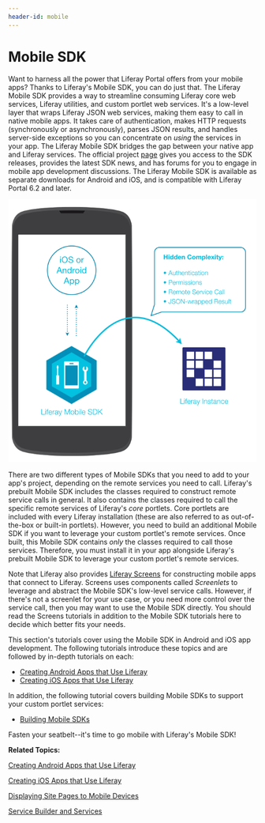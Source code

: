 ```yaml
---
header-id: mobile
---
```


# Mobile SDK

Want to harness all the power that Liferay Portal offers from your mobile apps?
Thanks to Liferay's Mobile SDK, you can do just that. The Liferay Mobile SDK
provides a way to streamline consuming Liferay core web services, Liferay
utilities, and custom portlet web services. It's a low-level layer that wraps 
Liferay JSON web services, making them easy to call in native mobile apps. It 
takes care of authentication, makes HTTP requests (synchronously or 
asynchronously), parses JSON results, and handles server-side exceptions so you 
can concentrate on *using* the services in your app. The Liferay Mobile SDK 
bridges the gap between your native app and Liferay services. The official 
project 
[page](https://www.liferay.com/community/liferay-projects/liferay-mobile-sdk/overview) 
gives you access to the SDK releases, provides the latest SDK news, and has 
forums for you to engage in mobile app development discussions. The Liferay 
Mobile SDK is available as separate downloads for Android and iOS, and is 
compatible with Liferay Portal 6.2 and later. 

![Figure 1: Liferay's Mobile SDK enables your native app to communicate with Liferay.](../../images/mobile-sdk-diagram.png)

There are two different types of Mobile SDKs that you need to add to your app's 
project, depending on the remote services you need to call. Liferay's prebuilt 
Mobile SDK includes the classes required to construct remote service calls in 
general. It also contains the classes required to call the specific remote 
services of Liferay's *core* portlets. Core portlets are included with every 
Liferay installation (these are also referred to as out-of-the-box or built-in 
portlets). However, you need to build an additional Mobile SDK if you want to 
leverage your custom portlet's remote services. Once built, this Mobile SDK 
contains *only* the classes required to call those services. Therefore, you must 
install it in your app alongside Liferay's prebuilt Mobile SDK to leverage your 
custom portlet's remote services. 

Note that Liferay also provides 
[Liferay Screens](https://www.liferay.com/products/liferay-screens) 
for constructing mobile apps that connect to Liferay. Screens uses components 
called *Screenlets* to leverage and abstract the Mobile SDK's low-level service 
calls. However, if there's not a screenlet for your use case, or you need more 
control over the service call, then you may want to use the Mobile SDK directly. 
You should read the Screens tutorials in addition to the Mobile SDK tutorials 
here to decide which better fits your needs. 

This section's tutorials cover using the Mobile SDK in Android and iOS app 
development. The following tutorials introduce these topics and are followed by 
in-depth tutorials on each: 

- [Creating Android Apps that Use Liferay](/docs/6-2/tutorials/-/knowledge_base/t/creating-android-apps-that-use-liferay)
- [Creating iOS Apps that Use Liferay](/docs/6-2/tutorials/-/knowledge_base/t/creating-ios-apps-that-use-liferay)

In addition, the following tutorial covers building Mobile SDKs to support your 
custom portlet services: 

- [Building Mobile SDKs](/docs/6-2/tutorials/-/knowledge_base/t/building-mobile-sdks)

Fasten your seatbelt--it's time to go mobile with Liferay's Mobile SDK! 

**Related Topics:**

[Creating Android Apps that Use Liferay](/docs/6-2/tutorials/-/knowledge_base/t/creating-android-apps-that-use-liferay)

[Creating iOS Apps that Use Liferay](/docs/6-2/tutorials/-/knowledge_base/t/creating-ios-apps-that-use-liferay)

[Displaying Site Pages to Mobile Devices](/docs/6-2/user/-/knowledge_base/u/displaying-site-pages-to-mobile-devices)

[Service Builder and Services](/docs/6-2/tutorials/-/knowledge_base/t/service-builder)
